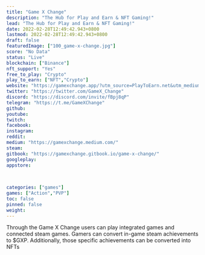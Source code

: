 ```yaml
---
title: "Game X Change"
description: "The Hub for Play and Earn & NFT Gaming!"
lead: "The Hub for Play and Earn & NFT Gaming!"
date: 2022-02-28T12:49:42.943+0800
lastmod: 2022-02-28T12:49:42.943+0800
draft: false
featuredImage: ["100_game-x-change.jpg"]
score: "No Data"
status: "Live"
blockchain: ["Binance"]
nft_support: "Yes"
free_to_play: "Crypto"
play_to_earn: ["NFT","Crypto"]
website: "https://gamexchange.app/?utm_source=PlayToEarn.net&utm_medium=organic&utm_campaign=gamepage"
twitter: "https://twitter.com/GameX_Change"
discord: "https://discord.com/invite/fBpj8qP"
telegram: "https://t.me/GameXChange"
github: 
youtube: 
twitch: 
facebook: 
instagram: 
reddit: 
medium: "https://gamexchange.medium.com/"
steam: 
gitbook: "https://gamexchange.gitbook.io/game-x-change/"
googleplay: 
appstore: 

  
    
categories: ["games"]
games: ["Action","PVP"]
toc: false
pinned: false
weight: 
---
```

Through the Game X Change users can play integrated games and connected steam games. Gamers can convert in-game steam achievements to $GXP. Additionally, those specific achievements can be converted into NFTs